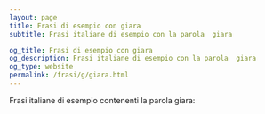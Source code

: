 ```yaml
---
layout: page
title: Frasi di esempio con giara 
subtitle: Frasi italiane di esempio con la parola  giara

og_title: Frasi di esempio con giara 
og_description: Frasi italiane di esempio con la parola  giara
og_type: website
permalink: /frasi/g/giara.html
---
```


Frasi italiane di esempio contenenti la parola giara:


